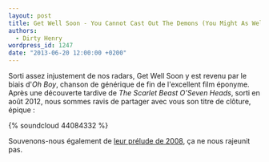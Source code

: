 ```yaml
---
layout: post
title: Get Well Soon - You Cannot Cast Out The Demons (You Might As Well Dance)
authors:
  - Dirty Henry
wordpress_id: 1247
date: "2013-06-20 12:00:00 +0200"
---
```


Sorti assez injustement de nos radars, Get Well Soon y est revenu par le biais
d'_Oh Boy_, chanson de générique de fin de l'excellent film éponyme. Après une
découverte tardive de _The Scarlet Beast O'Seven Heads_, sorti en août 2012,
nous sommes ravis de partager avec vous son titre de clôture, épique :

{% soundcloud 44084332 %}

Souvenons-nous également de [leur prélude de 2008](601), ça ne nous rajeunit
pas.
